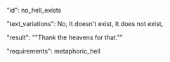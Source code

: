 "id": no_hell_exists

"text_variations":
No, It doesn't exist, It does not exist, 

"result":
""Thank the heavens for that.""

"requirements":  metaphoric_hell